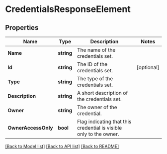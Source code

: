 # CredentialsResponseElement

## Properties

Name | Type | Description | Notes
------------ | ------------- | ------------- | -------------
**Name** | **string** | The name of the credentials set. | 
**Id** | **string** | The ID of the credentials set. | [optional] 
**Type** | **string** | The type of the credentials set. | 
**Description** | **string** | A short description of the credentials set. | 
**Owner** | **string** | The owner of the credential. | 
**OwnerAccessOnly** | **bool** | Flag indicating that this credential is visible only to the owner. | 

[[Back to Model list]](../README.md#documentation-for-models) [[Back to API list]](../README.md#documentation-for-api-endpoints) [[Back to README]](../README.md)


